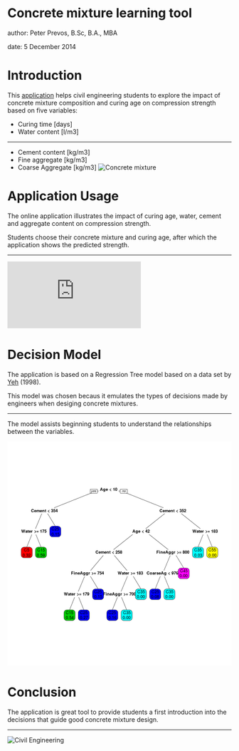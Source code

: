 Concrete mixture learning tool
========================================================
author: Peter Prevos, B.Sc, B.A., MBA

date: 5 December 2014

Introduction
========================================================
This [application](https://prevos.shinyapps.io/CourseProject/) helps civil engineering students to explore the impact of concrete mixture composition and curing age on compression strength based on five variables:
* Curing time [days]
* Water content [l/m3]


***
* Cement content [kg/m3]
* Fine aggregate [kg/m3]
* Coarse Aggregate [kg/m3]
![Concrete mixture](http://s.hswstatic.com/gif/how-is-concrete-made-3.jpg)

Application Usage
========================================================
The online application illustrates the impact of curing age, water, cement and aggregate content on compression strength. 

Students choose their concrete mixture and curing age, after which the application shows the predicted strength.

***
![Application screenshot](http://prevos.owncube.com/public.php?service=files&t=c941f8b9e6b0b406dabcb0bbc5f153ca&download)


Decision Model
========================================================
The application is based on a Regression Tree model based on a data set by [Yeh](http://www.sciencedirect.com/science/article/pii/S0008884698001653) (1998).

This model was chosen becaus it emulates the types of decisions made by engineers when desiging concrete mixtures.

***
The model assists beginning students to understand the relationships between the variables.

![plot of chunk unnamed-chunk-1](Concrete-figure/unnamed-chunk-1-1.png) 

Conclusion
========================================================
The application is great tool to provide students a first introduction into the decisions that guide good concrete mixture design.

***
![Civil Engineering](http://media2.inktastic.com/thumbnail/349/48/48349.1.png)
